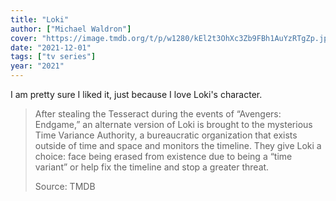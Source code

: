 ```yaml
---
title: "Loki"
author: ["Michael Waldron"]
cover: "https://image.tmdb.org/t/p/w1280/kEl2t3OhXc3Zb9FBh1AuYzRTgZp.jpg"
date: "2021-12-01"
tags: ["tv series"]
year: "2021"
---
```


I am pretty sure I liked it, just because I love Loki's character.

> After stealing the Tesseract during the events of “Avengers: Endgame,” an alternate version of Loki is brought to the mysterious Time Variance Authority, a bureaucratic organization that exists outside of time and space and monitors the timeline. They give Loki a choice: face being erased from existence due to being a “time variant” or help fix the timeline and stop a greater threat.
>
> Source: TMDB
